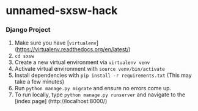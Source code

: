 # unnamed-sxsw-hack

### Django Project

1. Make sure you have [`virtualenv`] (https://virtualenv.readthedocs.org/en/latest/)
2. `cd sxsw`
3. Create a new virtual environment via `virtualenv venv`
4. Activate virtual environment with `source venv/bin/activate`
5. Install dependencies with `pip install -r requirements.txt` (This may take a few minutes)
6. Run `python manage.py migrate` and ensure no errors come up.
7. To run locally, type `python manage.py runserver` and navigate to the [index page] (http://localhost:8000/)